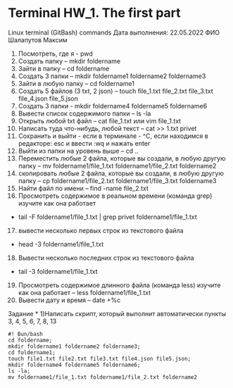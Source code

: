 # Terminal HW_1. The first part
Linux terminal (GitBash) commands
Дата выполнения: 22.05.2022
ФИО Шалапутов Максим

1. Посмотреть, где я - pwd
3. Создать папку – mkdir foldername
4. Зайти в папку – cd foldername
5. Создать 3 папки – mkdir foldername1 foldername2 foldername3
6. Зайти в любую папку – cd foldername1
7. Создать 5 файлов (3 txt, 2 json) – touch file_1.txt file_2.txt file_3.txt file_4.json file_5.json
8. Создать 3 папки - mkdir foldername4 foldername5 foldername6
9. Вывести список содержимого папки – ls -la
10. Открыть любой txt файл – cat file_1.txt или vim file_1.txt
11. Написать туда что-нибудь, любой текст – cat >> 1.txt  privet 
11. Сохранить и выйти -  если в терминале - ^C,
 если находимся в редакторе: esc и ввести :wq и нажать enter
12. Выйти из папки на уровень выше – cd ..
13. Переместить любые 2 файла, которые вы создали, в любую другую папку
 – mv foldername1/file_1.txt foldername1/file_2.txt foldername2
14. скопировать любые 2 файла, которые вы создали, в любую другую папку
 – cp foldername1/file_2.txt foldername1/file_3.txt foldername3
15. Найти файл по имени – find  -name file_2.txt
16. Просмотреть содержимое в реальном времени (команда grep) изучите как она работает
 -  tail -F foldername1/file_1.txt | grep privet foldername1/file_1.txt 
17. вывести несколько первых строк из текстового файла
 - head -3 foldername1/file_1.txt
18. Вывести несколько последних строк из текстового файла 
- tail -3 foldername1/file_1.txt
19. Просмотреть содержимое длинного файла (команда less) изучите как она работает – 
less foldername1/file_1.txt 
20. Вывести дату и время – date  +%c

Задание *
1)Написать скрипт, который выполнит автоматически пункты 3, 4, 5, 6, 7, 8, 13
```
#! Bun/bash
cd foldername;
mkdir foldername1 foldername2 foldername3;
cd foldername1;
touch file1.txt file2.txt file3.txt file4.json file5.json;
mkdir foldername4 foldername5 foldername6;
ls -la;
mv foldername1/file_1.txt foldername1/file_2.txt foldername2
```
